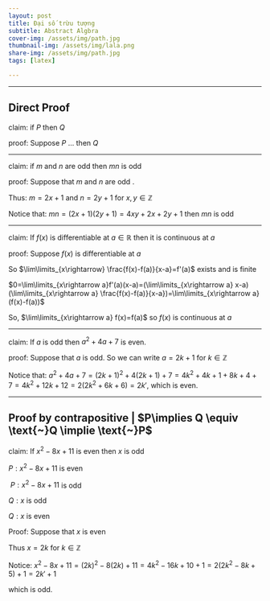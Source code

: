 ```yaml
---
layout: post
title: Đại số trừu tượng 
subtitle: Abstract Algbra
cover-img: /assets/img/path.jpg
thumbnail-img: /assets/img/lala.png
share-img: /assets/img/path.jpg
tags: [latex]

---
```



<style TYPE="text/css">
code.has-jax {font: inherit; font-size: 100%; background: inherit; border: inherit;}
</style>
<script type="text/x-mathjax-config">
MathJax.Hub.Config({
    tex2jax: {
        inlineMath: [['$','$'], ['\\(','\\)']],
        skipTags: ['script', 'noscript', 'style', 'textarea', 'pre'] // removed 'code' entry
    }
});
MathJax.Hub.Queue(function() {
    var all = MathJax.Hub.getAllJax(), i;
    for(i = 0; i < all.length; i += 1) {
        all[i].SourceElement().parentNode.className += ' has-jax';
    }
});
</script>
<script type="text/javascript" src="https://cdnjs.cloudflare.com/ajax/libs/mathjax/2.7.4/MathJax.js?config=TeX-AMS_HTML-full"></script>

----------------

## Direct Proof

claim: if $P$ then $Q$

proof: Suppose $P$ ... then $Q$

------------------

claim: if $m$ and $n$ are odd then $mn$ is odd

proof: Suppose that $m$ and $n$ are odd . 

Thus: $m=2x+1$ and $n=2y+1$ for $x,y\in \mathbb{Z}$

Notice that: $mn=(2x+1)(2y+1) = 4xy+2x+2y+1$ then $mn$ is odd 

----------------------

claim: If $f(x)$ is differentiable at $a\in \mathbb{R}$ then it is continuous at $a$

proof: Suppose $f(x)$ is differentiable at $a$ 

So $\lim\limits_{x\rightarrow} \frac{f(x)-f(a)}{x-a}=f'(a)$ exists and is finite

$0=\lim\limits_{x\rightarrow a}f'(a)(x-a)=(\lim\limits_{x\rightarrow a} x-a)(\lim\limits_{x\rightarrow a} \frac{f(x)-f(a)}{x-a})=\lim\limits_{x\rightarrow a} (f(x)-f(a))$

So, $\lim\limits_{x\rightarrow a} f(x)=f(a)$ so $f(x)$ is continuous at $a$

-----------------------

claim: If $a$ is odd then $a^2+4a+7$ is even.

proof: Suppose that $a$ is odd. So we can write $a=2k+1$ for $k\in \mathbb{Z}$

Notice that: $a^2+4a+7=(2k+1)^2+4(2k+1)+7=4k^2+4k+1+8k+4+7=4k^2+12k+12=2(2k^2+6k+6)=2k'$, which is even.

-----------------------

## Proof by contrapositive  | $P\implies Q \equiv \text{~}Q \implie \text{~}P$

claim: If $x^2-8x+11$ is even then $x$ is odd

$P:x^2-8x+11$ is even

$\text{~}P: x^2-8x+11$ is odd

$Q: x$ is odd

$Q: x$ is even

Proof: Suppose that $x$ is even 

Thus $x=2k$ for $k\in \mathbb{Z}$

Notice: $x^2-8x+11=(2k)^2-8(2k)+11=4k^2-16k+10+1=2(2k^2-8k+5)+1=2k'+1$

which is odd. 



